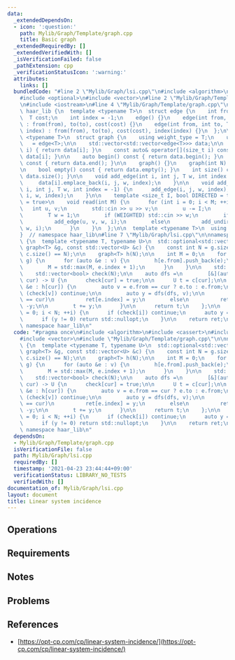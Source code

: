 ```yaml
---
data:
  _extendedDependsOn:
  - icon: ':question:'
    path: Mylib/Graph/Template/graph.cpp
    title: Basic graph
  _extendedRequiredBy: []
  _extendedVerifiedWith: []
  _isVerificationFailed: false
  _pathExtension: cpp
  _verificationStatusIcon: ':warning:'
  attributes:
    links: []
  bundledCode: "#line 2 \"Mylib/Graph/lsi.cpp\"\n#include <algorithm>\n#include <cassert>\n\
    #include <optional>\n#include <vector>\n#line 2 \"Mylib/Graph/Template/graph.cpp\"\
    \n#include <iostream>\n#line 4 \"Mylib/Graph/Template/graph.cpp\"\n\nnamespace\
    \ haar_lib {\n  template <typename T>\n  struct edge {\n    int from, to;\n  \
    \  T cost;\n    int index = -1;\n    edge() {}\n    edge(int from, int to, T cost)\
    \ : from(from), to(to), cost(cost) {}\n    edge(int from, int to, T cost, int\
    \ index) : from(from), to(to), cost(cost), index(index) {}\n  };\n\n  template\
    \ <typename T>\n  struct graph {\n    using weight_type = T;\n    using edge_type\
    \   = edge<T>;\n\n    std::vector<std::vector<edge<T>>> data;\n\n    auto& operator[](size_t\
    \ i) { return data[i]; }\n    const auto& operator[](size_t i) const { return\
    \ data[i]; }\n\n    auto begin() const { return data.begin(); }\n    auto end()\
    \ const { return data.end(); }\n\n    graph() {}\n    graph(int N) : data(N) {}\n\
    \n    bool empty() const { return data.empty(); }\n    int size() const { return\
    \ data.size(); }\n\n    void add_edge(int i, int j, T w, int index = -1) {\n \
    \     data[i].emplace_back(i, j, w, index);\n    }\n\n    void add_undirected(int\
    \ i, int j, T w, int index = -1) {\n      add_edge(i, j, w, index);\n      add_edge(j,\
    \ i, w, index);\n    }\n\n    template <size_t I, bool DIRECTED = true, bool WEIGHTED\
    \ = true>\n    void read(int M) {\n      for (int i = 0; i < M; ++i) {\n     \
    \   int u, v;\n        std::cin >> u >> v;\n        u -= I;\n        v -= I;\n\
    \        T w = 1;\n        if (WEIGHTED) std::cin >> w;\n        if (DIRECTED)\n\
    \          add_edge(u, v, w, i);\n        else\n          add_undirected(u, v,\
    \ w, i);\n      }\n    }\n  };\n\n  template <typename T>\n  using tree = graph<T>;\n\
    }  // namespace haar_lib\n#line 7 \"Mylib/Graph/lsi.cpp\"\n\nnamespace haar_lib\
    \ {\n  template <typename T, typename U>\n  std::optional<std::vector<U>> lsi(const\
    \ graph<T> &g, const std::vector<U> &c) {\n    const int N = g.size();\n    assert((int)\
    \ c.size() == N);\n\n    graph<T> h(N);\n\n    int M = 0;\n    for (auto &v :\
    \ g) {\n      for (auto &e : v) {\n        h[e.from].push_back(e);\n        h[e.to].push_back(e);\n\
    \        M = std::max(M, e.index + 1);\n      }\n    }\n\n    std::vector<U> ret(M);\n\
    \    std::vector<bool> check(N);\n\n    auto dfs =\n        [&](auto &dfs, int\
    \ cur) -> U {\n      check[cur] = true;\n\n      U t = c[cur];\n\n      for (auto\
    \ &e : h[cur]) {\n        auto v = e.from == cur ? e.to : e.from;\n        if\
    \ (check[v]) continue;\n\n        auto y = dfs(dfs, v);\n\n        if (e.from\
    \ == cur)\n          ret[e.index] = y;\n        else\n          ret[e.index] =\
    \ -y;\n\n        t += y;\n      }\n\n      return t;\n    };\n\n    for (int i\
    \ = 0; i < N; ++i) {\n      if (check[i]) continue;\n      auto y = dfs(dfs, i);\n\
    \      if (y != 0) return std::nullopt;\n    }\n\n    return ret;\n  }\n}  //\
    \ namespace haar_lib\n"
  code: "#pragma once\n#include <algorithm>\n#include <cassert>\n#include <optional>\n\
    #include <vector>\n#include \"Mylib/Graph/Template/graph.cpp\"\n\nnamespace haar_lib\
    \ {\n  template <typename T, typename U>\n  std::optional<std::vector<U>> lsi(const\
    \ graph<T> &g, const std::vector<U> &c) {\n    const int N = g.size();\n    assert((int)\
    \ c.size() == N);\n\n    graph<T> h(N);\n\n    int M = 0;\n    for (auto &v :\
    \ g) {\n      for (auto &e : v) {\n        h[e.from].push_back(e);\n        h[e.to].push_back(e);\n\
    \        M = std::max(M, e.index + 1);\n      }\n    }\n\n    std::vector<U> ret(M);\n\
    \    std::vector<bool> check(N);\n\n    auto dfs =\n        [&](auto &dfs, int\
    \ cur) -> U {\n      check[cur] = true;\n\n      U t = c[cur];\n\n      for (auto\
    \ &e : h[cur]) {\n        auto v = e.from == cur ? e.to : e.from;\n        if\
    \ (check[v]) continue;\n\n        auto y = dfs(dfs, v);\n\n        if (e.from\
    \ == cur)\n          ret[e.index] = y;\n        else\n          ret[e.index] =\
    \ -y;\n\n        t += y;\n      }\n\n      return t;\n    };\n\n    for (int i\
    \ = 0; i < N; ++i) {\n      if (check[i]) continue;\n      auto y = dfs(dfs, i);\n\
    \      if (y != 0) return std::nullopt;\n    }\n\n    return ret;\n  }\n}  //\
    \ namespace haar_lib\n"
  dependsOn:
  - Mylib/Graph/Template/graph.cpp
  isVerificationFile: false
  path: Mylib/Graph/lsi.cpp
  requiredBy: []
  timestamp: '2021-04-23 23:44:44+09:00'
  verificationStatus: LIBRARY_NO_TESTS
  verifiedWith: []
documentation_of: Mylib/Graph/lsi.cpp
layout: document
title: Linear system incidence
---
```


## Operations

## Requirements

## Notes

## Problems

## References

- [https://opt-cp.com/cp/linear-system-incidence/](https://opt-cp.com/cp/linear-system-incidence/)
